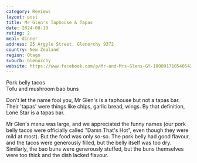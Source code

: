 ```yaml
---
category: Reviews
layout: post
title: Mr Glen's Taphouse & Tapas
date: 2024-08-10
rating: 2
meal: dinner
address: 25 Argyle Street, Glenorchy 9372
country: New Zealand
region: Otago
suburb: Glenorchy
website: https://www.facebook.com/p/Mr-and-Mrs-Glens-GY-100091710540543/
---
```

Pork belly tacos  
Tofu and mushroom bao buns  

Don't let the name fool you, Mr Glen's is a taphouse but not a tapas bar. Their 'tapas' were things like chips, garlic bread, wings. By that definition, Lone Star is a tapas bar. 

Mr Glen's menu was large, and we appreciated the funny names (our pork belly tacos were officially called "Damn That's Hot", even though they were mild at most). But the food was only so-so. The pork belly had good flavour, and the tacos were generously filled, but the belly itself was too dry. Similarly, the bao buns were generously stuffed, but the buns themselves were too thick and the dish lacked flavour. 
